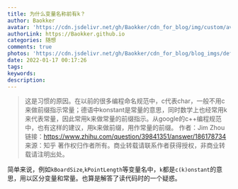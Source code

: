 ```yaml
---
title: 为什么变量名称前有k？
author: Baokker
avatar: 'https://cdn.jsdelivr.net/gh/Baokker/cdn_for_blog/img/custom/avatar.jpg'
authorLink: https://Baokker.github.io
categories: 随想
comments: true
photos: 'https://cdn.jsdelivr.net/gh/Baokker/cdn_for_blog/blog_imgs/defaultImages.jpg'
date: 2022-01-17 00:17:26
tags:
keywords:
description:
---
```






> 这是习惯的原因。在以前的很多编程命名规范中，c代表char，一般不用c来做前缀指示常量；德语中konstant是常量的意思，同时数学上也经常用k来代表常量，因此常用k来做常量的前缀指示。从google的c++编程规范中，也有这样的建议，用k来做前缀，用作常量的前缀。
> 作者：Jim Zhou
> 链接：https://www.zhihu.com/question/39841351/answer/186178734
> 来源：知乎
> 著作权归作者所有。商业转载请联系作者获得授权，非商业转载请注明出处。

简单来说，例如`kBoardSize`,`kPointLength`等变量名中，`k`都是`c(k)onstant`的意思，用以区分变量和常量。也算是解答了读代码时的一个疑惑。
